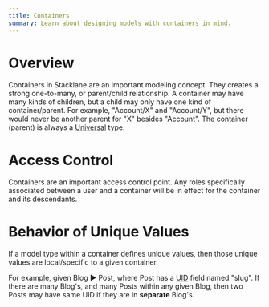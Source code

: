 ```yaml
---
title: Containers
summary: Learn about designing models with containers in mind.
---
```


# Overview

Containers in Stacklane are an important modeling concept.
They creates a strong one-to-many,
or parent/child relationship.
A container may have many kinds of children,
but a child may only have one kind of container/parent.
For example, "Account/X" and "Account/Y", but there would
never be another parent for "X" besides "Account".
The container (parent) is always a 
[Universal](/🗄/Article/models/types.md#universal) type.

# Access Control

Containers are an important access control point.
Any roles specifically associated between a user and a container
will be in effect for the container and its descendants.

# Behavior of Unique Values

If a model type within a container defines unique values, then those
unique values are local/specific to a given container.

For example, given Blog ▶ Post, where Post has a [UID](/🗄/Article/models/fields.md#uid) field named "slug".
If there are many Blog's, and many Posts within any given Blog, then two Posts may have
same UID if they are in **separate** Blog's.
